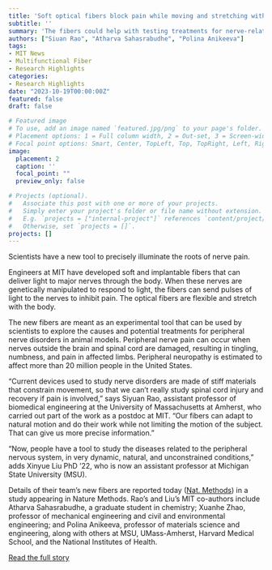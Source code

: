 ```yaml
---
title: 'Soft optical fibers block pain while moving and stretching with the body'
subtitle: ''
summary: 'The fibers could help with testing treatments for nerve-related pain.'
authors: ["Siuan Rao", "Atharva Sahasrabudhe", "Polina Anikeeva"]
tags:
- MIT News
- Multifunctional Fiber
- Research Highlights
categories:
- Research Highlights
date: "2023-10-19T00:00:00Z"
featured: false
draft: false

# Featured image
# To use, add an image named `featured.jpg/png` to your page's folder.
# Placement options: 1 = Full column width, 2 = Out-set, 3 = Screen-width
# Focal point options: Smart, Center, TopLeft, Top, TopRight, Left, Right, BottomLeft, Bottom, BottomRight
image:
  placement: 2
  caption: ''
  focal_point: ""
  preview_only: false

# Projects (optional).
#   Associate this post with one or more of your projects.
#   Simply enter your project's folder or file name without extension.
#   E.g. `projects = ["internal-project"]` references `content/project/deep-learning/index.md`.
#   Otherwise, set `projects = []`.
projects: []
---
```

Scientists have a new tool to precisely illuminate the roots of nerve pain.

Engineers at MIT have developed soft and implantable fibers that can deliver light to major nerves through the body. When these nerves are genetically manipulated to respond to light, the fibers can send pulses of light to the nerves to inhibit pain. The optical fibers are flexible and stretch with the body.

The new fibers are meant as an experimental tool that can be used by scientists to explore the causes and potential treatments for peripheral nerve disorders in animal models. Peripheral nerve pain can occur when nerves outside the brain and spinal cord are damaged, resulting in tingling, numbness, and pain in affected limbs. Peripheral neuropathy is estimated to affect more than 20 million people in the United States.

“Current devices used to study nerve disorders are made of stiff materials that constrain movement, so that we can’t really study spinal cord injury and recovery if pain is involved,” says Siyuan Rao, assistant professor of biomedical engineering at the University of Massachusetts at Amherst, who carried out part of the work as a postdoc at MIT. “Our fibers can adapt to natural motion and do their work while not limiting the motion of the subject. That can give us more precise information.”

“Now, people have a tool to study the diseases related to the peripheral nervous system, in very dynamic, natural, and unconstrained conditions,” adds Xinyue Liu PhD ’22, who is now an assistant professor at Michigan State University (MSU).

Details of their team’s new fibers are reported today ([Nat. Methods](https://www.nature.com/articles/s41592-023-02020-9)) in a study appearing in Nature Methods. Rao’s and Liu’s MIT co-authors include Atharva Sahasrabudhe, a graduate student in chemistry; Xuanhe Zhao, professor of mechanical engineering and civil and environmental engineering; and Polina Anikeeva, professor of materials science and engineering, along with others at MSU, UMass-Amherst, Harvard Medical School, and the National Institutes of Health.

[Read the full story](https://news.mit.edu/2023/soft-optical-fibers-nerve-related-pain-1019)
